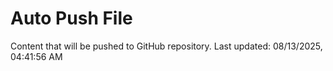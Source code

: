 # Auto Push File

Content that will be pushed to GitHub repository.
Last updated: 08/13/2025, 04:41:56 AM